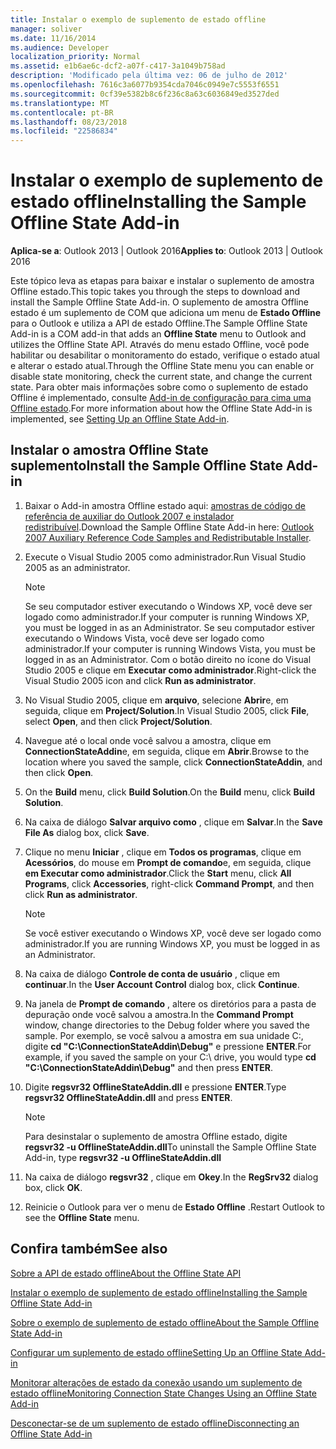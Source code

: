 ```yaml
---
title: Instalar o exemplo de suplemento de estado offline
manager: soliver
ms.date: 11/16/2014
ms.audience: Developer
localization_priority: Normal
ms.assetid: e1b6ae6c-dcf2-a07f-c417-3a1049b758ad
description: 'Modificado pela última vez: 06 de julho de 2012'
ms.openlocfilehash: 7616c3a6077b9354cda7046c0949e7c5553f6551
ms.sourcegitcommit: 0cf39e5382b8c6f236c8a63c6036849ed3527ded
ms.translationtype: MT
ms.contentlocale: pt-BR
ms.lasthandoff: 08/23/2018
ms.locfileid: "22586834"
---
```

# <a name="installing-the-sample-offline-state-add-in"></a><span data-ttu-id="acb81-103">Instalar o exemplo de suplemento de estado offline</span><span class="sxs-lookup"><span data-stu-id="acb81-103">Installing the Sample Offline State Add-in</span></span>

  
  
<span data-ttu-id="acb81-104">**Aplica-se a**: Outlook 2013 | Outlook 2016</span><span class="sxs-lookup"><span data-stu-id="acb81-104">**Applies to**: Outlook 2013 | Outlook 2016</span></span> 
  
<span data-ttu-id="acb81-105">Este tópico leva as etapas para baixar e instalar o suplemento de amostra Offline estado.</span><span class="sxs-lookup"><span data-stu-id="acb81-105">This topic takes you through the steps to download and install the Sample Offline State Add-in.</span></span> <span data-ttu-id="acb81-106">O suplemento de amostra Offline estado é um suplemento de COM que adiciona um menu de **Estado Offline** para o Outlook e utiliza a API de estado Offline.</span><span class="sxs-lookup"><span data-stu-id="acb81-106">The Sample Offline State Add-in is a COM add-in that adds an **Offline State** menu to Outlook and utilizes the Offline State API.</span></span> <span data-ttu-id="acb81-107">Através do menu estado Offline, você pode habilitar ou desabilitar o monitoramento do estado, verifique o estado atual e alterar o estado atual.</span><span class="sxs-lookup"><span data-stu-id="acb81-107">Through the Offline State menu you can enable or disable state monitoring, check the current state, and change the current state.</span></span> <span data-ttu-id="acb81-108">Para obter mais informações sobre como o suplemento de estado Offline é implementado, consulte [Add-in de configuração para cima uma Offline estado](setting-up-an-offline-state-add-in.md).</span><span class="sxs-lookup"><span data-stu-id="acb81-108">For more information about how the Offline State Add-in is implemented, see [Setting Up an Offline State Add-in](setting-up-an-offline-state-add-in.md).</span></span>
  
## <a name="install-the-sample-offline-state-add-in"></a><span data-ttu-id="acb81-109">Instalar o amostra Offline State suplemento</span><span class="sxs-lookup"><span data-stu-id="acb81-109">Install the Sample Offline State Add-in</span></span>

1. <span data-ttu-id="acb81-110">Baixar o Add-in amostra Offline estado aqui: [amostras de código de referência de auxiliar do Outlook 2007 e instalador redistribuível](http://www.microsoft.com/en-us/download/details.aspx?id=24102).</span><span class="sxs-lookup"><span data-stu-id="acb81-110">Download the Sample Offline State Add-in here: [Outlook 2007 Auxiliary Reference Code Samples and Redistributable Installer](http://www.microsoft.com/en-us/download/details.aspx?id=24102).</span></span>
    
2. <span data-ttu-id="acb81-111">Execute o Visual Studio 2005 como administrador.</span><span class="sxs-lookup"><span data-stu-id="acb81-111">Run Visual Studio 2005 as an administrator.</span></span>
    
    > [!NOTE]
    > <span data-ttu-id="acb81-112">Se seu computador estiver executando o Windows XP, você deve ser logado como administrador.</span><span class="sxs-lookup"><span data-stu-id="acb81-112">If your computer is running Windows XP, you must be logged in as an Administrator.</span></span> <span data-ttu-id="acb81-113">Se seu computador estiver executando o Windows Vista, você deve ser logado como administrador.</span><span class="sxs-lookup"><span data-stu-id="acb81-113">If your computer is running Windows Vista, you must be logged in as an Administrator.</span></span> <span data-ttu-id="acb81-114">Com o botão direito no ícone do Visual Studio 2005 e clique em **Executar como administrador**.</span><span class="sxs-lookup"><span data-stu-id="acb81-114">Right-click the Visual Studio 2005 icon and click **Run as administrator**.</span></span> 
  
3. <span data-ttu-id="acb81-115">No Visual Studio 2005, clique em **arquivo**, selecione **Abrir**e, em seguida, clique em **Project/Solution**.</span><span class="sxs-lookup"><span data-stu-id="acb81-115">In Visual Studio 2005, click **File**, select **Open**, and then click **Project/Solution**.</span></span>
    
4. <span data-ttu-id="acb81-116">Navegue até o local onde você salvou a amostra, clique em **ConnectionStateAddin**e, em seguida, clique em **Abrir**.</span><span class="sxs-lookup"><span data-stu-id="acb81-116">Browse to the location where you saved the sample, click **ConnectionStateAddin**, and then click **Open**.</span></span>
    
5. <span data-ttu-id="acb81-117">On the **Build** menu, click **Build Solution**.</span><span class="sxs-lookup"><span data-stu-id="acb81-117">On the **Build** menu, click **Build Solution**.</span></span>
    
6. <span data-ttu-id="acb81-118">Na caixa de diálogo **Salvar arquivo como** , clique em **Salvar**.</span><span class="sxs-lookup"><span data-stu-id="acb81-118">In the **Save File As** dialog box, click **Save**.</span></span>
    
7. <span data-ttu-id="acb81-119">Clique no menu **Iniciar** , clique em **Todos os programas**, clique em **Acessórios**, do mouse em **Prompt de comando**e, em seguida, clique **em Executar como administrador**.</span><span class="sxs-lookup"><span data-stu-id="acb81-119">Click the **Start** menu, click **All Programs**, click **Accessories**, right-click **Command Prompt**, and then click **Run as administrator**.</span></span>
    
    > [!NOTE]
    > <span data-ttu-id="acb81-120">Se você estiver executando o Windows XP, você deve ser logado como administrador.</span><span class="sxs-lookup"><span data-stu-id="acb81-120">If you are running Windows XP, you must be logged in as an Administrator.</span></span> 
  
8. <span data-ttu-id="acb81-121">Na caixa de diálogo **Controle de conta de usuário** , clique em **continuar**.</span><span class="sxs-lookup"><span data-stu-id="acb81-121">In the **User Account Control** dialog box, click **Continue**.</span></span>
    
9. <span data-ttu-id="acb81-122">Na janela de **Prompt de comando** , altere os diretórios para a pasta de depuração onde você salvou a amostra.</span><span class="sxs-lookup"><span data-stu-id="acb81-122">In the **Command Prompt** window, change directories to the Debug folder where you saved the sample.</span></span> <span data-ttu-id="acb81-123">Por exemplo, se você salvou a amostra em sua unidade C:\, digite **cd "C:\ConnectionStateAddin\Debug"** e pressione **ENTER**.</span><span class="sxs-lookup"><span data-stu-id="acb81-123">For example, if you saved the sample on your C:\ drive, you would type **cd "C:\ConnectionStateAddin\Debug"** and then press **ENTER**.</span></span> 
    
10. <span data-ttu-id="acb81-124">Digite **regsvr32 OfflineStateAddin.dll** e pressione **ENTER**.</span><span class="sxs-lookup"><span data-stu-id="acb81-124">Type **regsvr32 OfflineStateAddin.dll** and press **ENTER**.</span></span> 
    
    > [!NOTE]
    > <span data-ttu-id="acb81-125">Para desinstalar o suplemento de amostra Offline estado, digite **regsvr32 -u OfflineStateAddin.dll**</span><span class="sxs-lookup"><span data-stu-id="acb81-125">To uninstall the Sample Offline State Add-in, type **regsvr32 -u OfflineStateAddin.dll**</span></span>
  
11. <span data-ttu-id="acb81-126">Na caixa de diálogo **regsvr32** , clique em **Okey**.</span><span class="sxs-lookup"><span data-stu-id="acb81-126">In the **RegSrv32** dialog box, click **OK**.</span></span>
    
12. <span data-ttu-id="acb81-127">Reinicie o Outlook para ver o menu de **Estado Offline** .</span><span class="sxs-lookup"><span data-stu-id="acb81-127">Restart Outlook to see the **Offline State** menu.</span></span> 
    
## <a name="see-also"></a><span data-ttu-id="acb81-128">Confira também</span><span class="sxs-lookup"><span data-stu-id="acb81-128">See also</span></span>



[<span data-ttu-id="acb81-129">Sobre a API de estado offline</span><span class="sxs-lookup"><span data-stu-id="acb81-129">About the Offline State API</span></span>](about-the-offline-state-api.md)
  
[<span data-ttu-id="acb81-130">Instalar o exemplo de suplemento de estado offline</span><span class="sxs-lookup"><span data-stu-id="acb81-130">Installing the Sample Offline State Add-in</span></span>](installing-the-sample-offline-state-add-in.md)
  
[<span data-ttu-id="acb81-131">Sobre o exemplo de suplemento de estado offline</span><span class="sxs-lookup"><span data-stu-id="acb81-131">About the Sample Offline State Add-in</span></span>](about-the-sample-offline-state-add-in.md)
  
[<span data-ttu-id="acb81-132">Configurar um suplemento de estado offline</span><span class="sxs-lookup"><span data-stu-id="acb81-132">Setting Up an Offline State Add-in</span></span>](setting-up-an-offline-state-add-in.md)
  
[<span data-ttu-id="acb81-133">Monitorar alterações de estado da conexão usando um suplemento de estado offline</span><span class="sxs-lookup"><span data-stu-id="acb81-133">Monitoring Connection State Changes Using an Offline State Add-in</span></span>](monitoring-connection-state-changes-using-an-offline-state-add-in.md)
  
[<span data-ttu-id="acb81-134">Desconectar-se de um suplemento de estado offline</span><span class="sxs-lookup"><span data-stu-id="acb81-134">Disconnecting an Offline State Add-in</span></span>](disconnecting-an-offline-state-add-in.md)

